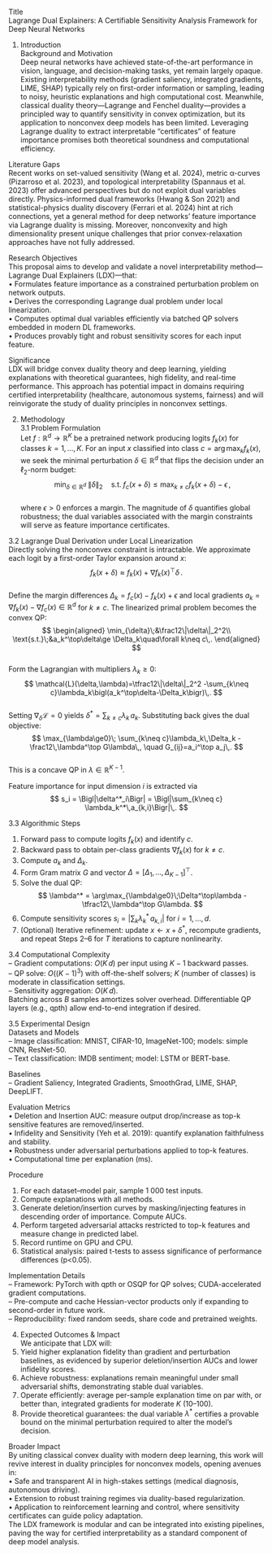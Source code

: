 Title  
Lagrange Dual Explainers: A Certifiable Sensitivity Analysis Framework for Deep Neural Networks  

1. Introduction  
Background and Motivation  
Deep neural networks have achieved state-of-the-art performance in vision, language, and decision-making tasks, yet remain largely opaque. Existing interpretability methods (gradient saliency, integrated gradients, LIME, SHAP) typically rely on first-order information or sampling, leading to noisy, heuristic explanations and high computational cost. Meanwhile, classical duality theory—Lagrange and Fenchel duality—provides a principled way to quantify sensitivity in convex optimization, but its application to nonconvex deep models has been limited. Leveraging Lagrange duality to extract interpretable “certificates” of feature importance promises both theoretical soundness and computational efficiency.  

Literature Gaps  
Recent works on set-valued sensitivity (Wang et al. 2024), metric α-curves (Pizarroso et al. 2023), and topological interpretability (Spannaus et al. 2023) offer advanced perspectives but do not exploit dual variables directly. Physics-informed dual frameworks (Hwang & Son 2021) and statistical-physics duality discovery (Ferrari et al. 2024) hint at rich connections, yet a general method for deep networks’ feature importance via Lagrange duality is missing. Moreover, nonconvexity and high dimensionality present unique challenges that prior convex-relaxation approaches have not fully addressed.  

Research Objectives  
This proposal aims to develop and validate a novel interpretability method—Lagrange Dual Explainers (LDX)—that:  
• Formulates feature importance as a constrained perturbation problem on network outputs.  
• Derives the corresponding Lagrange dual problem under local linearization.  
• Computes optimal dual variables efficiently via batched QP solvers embedded in modern DL frameworks.  
• Produces provably tight and robust sensitivity scores for each input feature.  

Significance  
LDX will bridge convex duality theory and deep learning, yielding explanations with theoretical guarantees, high fidelity, and real-time performance. This approach has potential impact in domains requiring certified interpretability (healthcare, autonomous systems, fairness) and will reinvigorate the study of duality principles in nonconvex settings.  

2. Methodology  
3.1 Problem Formulation  
Let $f:\mathbb{R}^d\to\mathbb{R}^K$ be a pretrained network producing logits $f_k(x)$ for classes $k=1,\dots,K$. For an input $x$ classified into class $c=\arg\max_k f_k(x)$, we seek the minimal perturbation $\delta\in\mathbb{R}^d$ that flips the decision under an $\ell_2$-norm budget:  
$$  
\min_{\delta\in\mathbb{R}^d}\;\|\delta\|_2\quad  
\text{s.t.}\;f_c(x+\delta)\le \max_{k\neq c} f_k(x+\delta)-\epsilon\,,  
$$  
where $\epsilon>0$ enforces a margin. The magnitude of $\delta$ quantifies global robustness; the dual variables associated with the margin constraints will serve as feature importance certificates.  

3.2 Lagrange Dual Derivation under Local Linearization  
Directly solving the nonconvex constraint is intractable. We approximate each logit by a first-order Taylor expansion around $x$:  
$$  
f_k(x+\delta)\approx f_k(x)+\nabla f_k(x)^\top\delta\,.  
$$  
Define the margin differences $\Delta_k=f_c(x)-f_k(x)+\epsilon$ and local gradients $a_k=\nabla f_k(x)-\nabla f_c(x)\in\mathbb{R}^d$ for $k\neq c$. The linearized primal problem becomes the convex QP:  
$$  
\begin{aligned}  
\min_{\delta}\;&\frac12\|\delta\|_2^2\\  
\text{s.t.}\;&a_k^\top\delta\ge \Delta_k\quad\forall k\neq c\,.  
\end{aligned}  
$$  
Form the Lagrangian with multipliers $\lambda_k\ge0$:  
$$  
\mathcal{L}(\delta,\lambda)=\tfrac12\|\delta\|_2^2 -\sum_{k\neq c}\lambda_k\bigl(a_k^\top\delta-\Delta_k\bigr)\,.  
$$  
Setting $\nabla_\delta\mathcal{L}=0$ yields $\delta^*=\sum_{k\neq c}\lambda_k\,a_k$. Substituting back gives the dual objective:  
$$  
\max_{\lambda\ge0}\;  
\sum_{k\neq c}\lambda_k\,\Delta_k  
-\frac12\,\lambda^\top G\lambda\,,  
\quad G_{ij}=a_i^\top a_j\,.  
$$  
This is a concave QP in $\lambda\in\mathbb{R}^{K-1}$.  

Feature importance for input dimension $i$ is extracted via  
$$  
s_i = \Bigl|\delta^*_i\Bigr| = \Bigl|\sum_{k\neq c} \lambda_k^*\,a_{k,i}\Bigr|\,.  
$$  

3.3 Algorithmic Steps  
1. Forward pass to compute logits $f_k(x)$ and identify $c$.  
2. Backward pass to obtain per-class gradients $\nabla f_k(x)$ for $k\neq c$.  
3. Compute $a_k$ and $\Delta_k$.  
4. Form Gram matrix $G$ and vector $\Delta=[\Delta_1,\dots,\Delta_{K-1}]^\top$.  
5. Solve the dual QP:  
   $$  
   \lambda^* = \arg\max_{\lambda\ge0}\;\Delta^\top\lambda - \tfrac12\,\lambda^\top G\lambda.  
   $$  
6. Compute sensitivity scores $s_i = \bigl|\sum_k\lambda_k^*\,a_{k,i}\bigr|$ for $i=1,\dots,d$.  
7. (Optional) Iterative refinement: update $x\leftarrow x+\delta^*$, recompute gradients, and repeat Steps 2–6 for $T$ iterations to capture nonlinearity.  

3.4 Computational Complexity  
– Gradient computations: $O(K\,d)$ per input using $K-1$ backward passes.  
– QP solve: $O((K-1)^3)$ with off-the-shelf solvers; $K$ (number of classes) is moderate in classification settings.  
– Sensitivity aggregation: $O(K\,d)$.  
Batching across $B$ samples amortizes solver overhead. Differentiable QP layers (e.g., qpth) allow end-to-end integration if desired.  

3.5 Experimental Design  
Datasets and Models  
– Image classification: MNIST, CIFAR-10, ImageNet-100; models: simple CNN, ResNet-50.  
– Text classification: IMDB sentiment; model: LSTM or BERT-base.  

Baselines  
– Gradient Saliency, Integrated Gradients, SmoothGrad, LIME, SHAP, DeepLIFT.  

Evaluation Metrics  
• Deletion and Insertion AUC: measure output drop/increase as top-k sensitive features are removed/inserted.  
• Infidelity and Sensitivity (Yeh et al. 2019): quantify explanation faithfulness and stability.  
• Robustness under adversarial perturbations applied to top-k features.  
• Computational time per explanation (ms).  

Procedure  
1. For each dataset–model pair, sample 1 000 test inputs.  
2. Compute explanations with all methods.  
3. Generate deletion/insertion curves by masking/injecting features in descending order of importance. Compute AUCs.  
4. Perform targeted adversarial attacks restricted to top-k features and measure change in predicted label.  
5. Record runtime on GPU and CPU.  
6. Statistical analysis: paired t-tests to assess significance of performance differences (p<0.05).  

Implementation Details  
– Framework: PyTorch with qpth or OSQP for QP solves; CUDA-accelerated gradient computations.  
– Pre-compute and cache Hessian-vector products only if expanding to second-order in future work.  
– Reproducibility: fixed random seeds, share code and pretrained weights.  

4. Expected Outcomes & Impact  
We anticipate that LDX will:  
1. Yield higher explanation fidelity than gradient and perturbation baselines, as evidenced by superior deletion/insertion AUCs and lower infidelity scores.  
2. Achieve robustness: explanations remain meaningful under small adversarial shifts, demonstrating stable dual variables.  
3. Operate efficiently: average per-sample explanation time on par with, or better than, integrated gradients for moderate $K$ (10–100).  
4. Provide theoretical guarantees: the dual variable $\lambda^*$ certifies a provable bound on the minimal perturbation required to alter the model’s decision.  

Broader Impact  
By uniting classical convex duality with modern deep learning, this work will revive interest in duality principles for nonconvex models, opening avenues in:  
• Safe and transparent AI in high-stakes settings (medical diagnosis, autonomous driving).  
• Extension to robust training regimes via duality-based regularization.  
• Application to reinforcement learning and control, where sensitivity certificates can guide policy adaptation.  
The LDX framework is modular and can be integrated into existing pipelines, paving the way for certified interpretability as a standard component of deep model analysis.